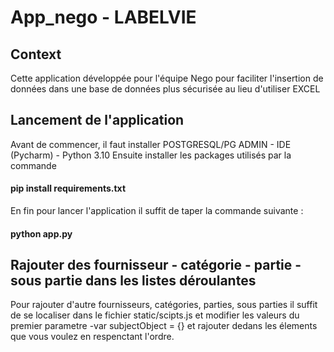 # App_nego - LABELVIE

## Context
Cette application développée pour l'équipe Nego pour faciliter l'insertion de données dans une base de données plus sécurisée au lieu d'utiliser EXCEL

## Lancement de l'application
Avant de commencer, il faut installer POSTGRESQL/PG ADMIN - IDE (Pycharm) - Python 3.10 
Ensuite installer les packages utilisés par la commande
   #### pip install requirements.txt
En fin pour lancer l'application il suffit de taper la commande suivante :
   #### python app.py
  
 ## Rajouter des fournisseur - catégorie - partie - sous partie dans les listes déroulantes 
 Pour rajouter d'autre fournisseurs, catégories, parties, sous parties il suffit de se localiser dans le fichier static/scipts.js et modifier les valeurs du premier parametre -var subjectObject = {} et rajouter dedans les élements que vous voulez en respenctant l'ordre.
